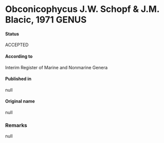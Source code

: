 # Obconicophycus J.W. Schopf & J.M. Blacic, 1971 GENUS

#### Status
ACCEPTED

#### According to
Interim Register of Marine and Nonmarine Genera

#### Published in
null

#### Original name
null

### Remarks
null